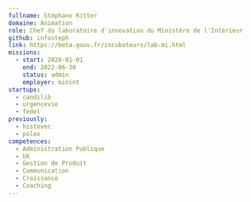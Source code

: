 ```yaml
---
fullname: Stéphane Ritter
domaine: Animation
role: Chef du laboratoire d'innovation du Ministère de l'Intérieur
github: infosteph
link: https://beta.gouv.fr/incubateurs/lab-mi.html
missions:
  - start: 2020-01-01
    end: 2022-06-30
    status: admin
    employer: minint
startups:
  - candilib
  - urgencevie
  - fedel
previously:
  - histovec
  - polex
competences:
  - Administration Publique
  - UX
  - Gestion de Produit
  - Communication
  - Croissance
  - Coaching
---
```

